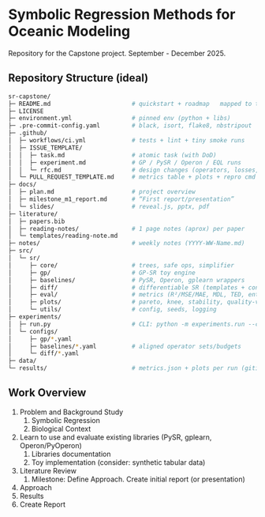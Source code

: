 # Symbolic Regression Methods for Oceanic Modeling

Repository for the Capstone project. September - December 2025.

## Repository Structure (ideal)

```bash
sr-capstone/
├─ README.md                       # quickstart + roadmap   mapped to the plan
├─ LICENSE
├─ environment.yml                 # pinned env (python + libs)
├─ .pre-commit-config.yaml         # black, isort, flake8, nbstripout
├─ .github/
│  ├─ workflows/ci.yml             # tests + lint + tiny smoke runs
│  ├─ ISSUE_TEMPLATE/
│  │  ├─ task.md                   # atomic task (with DoD)
│  │  ├─ experiment.md             # GP / PySR / Operon / EQL runs
│  │  └─ rfc.md                    # design changes (operators, losses, etc.)
│  └─ PULL_REQUEST_TEMPLATE.md     # metrics table + plots + repro cmd
├─ docs/
│  ├─ plan.md                      # project overview
│  ├─ milestone_m1_report.md       # “First report/presentation”
│  └─ slides/                      # reveal.js, pptx, pdf
├─ literature/
│  ├─ papers.bib
│  ├─ reading-notes/               # 1 page notes (aprox) per paper
│  └─ templates/reading-note.md
├─ notes/                          # weekly notes (YYYY-WW-Name.md)
├─ src/
│  └─ sr/
│     ├─ core/                     # trees, safe ops, simplifier
│     ├─ gp/                       # GP-SR toy engine
│     ├─ baselines/                # PySR, Operon, gplearn wrappers
│     ├─ diff/                     # differentiable SR (templates + const opt)
│     ├─ eval/                     # metrics (R²/MSE/MAE, MDL, TED, entropy)
│     ├─ plots/                    # pareto, knee, stability, quality-vs-budget
│     └─ utils/                    # config, seeds, logging
├─ experiments/
│  ├─ run.py                       # CLI: python -m experiments.run --config ...
│  └─ configs/
│     ├─ gp/*.yaml
│     ├─ baselines/*.yaml          # aligned operator sets/budgets
│     └─ diff/*.yaml
├─ data/                           
└─ results/                        # metrics.json + plots per run (gitignored)
```

## Work Overview

1. Problem and Background Study 
   1. Symbolic Regression
   2. Biological Context
2. Learn to use and evaluate existing libraries (PySR, gplearn, Operon/PyOperon)
   1. Libraries documentation
   2. Toy implementation (consider: synthetic tabular data)
3. Literature Review
   1. Milestone: Define Approach. Create initial report (or presentation)
4. Approach
5. Results
6. Create Report
